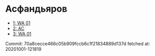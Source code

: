 # Асфандьяров
- [1: WA 01](1.md)
- [2: AC](2.md)
- [3: WA 01](3.md)

Commit: 70a8cecce466c05b909fccb6c1f21834889d137d
 fetched at: 20201001-121819
